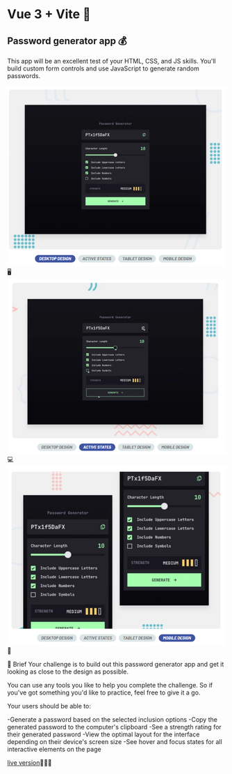 # Vue 3 + Vite 🚀
## Password generator app 💰

This app will be an excellent test of your HTML, CSS, and JS skills. You'll build custom form controls and use JavaScript to generate random passwords.

![Design](desktop.png) 🖥️
![Design](activestates.png) 💻
![Design](mobiledesign.png) 📱

📝 Brief
Your challenge is to build out this password generator app and get it looking as close to the design as possible.

You can use any tools you like to help you complete the challenge. So if you've got something you'd like to practice, feel free to give it a go.

Your users should be able to:

-Generate a password based on the selected inclusion options
-Copy the generated password to the computer's clipboard
-See a strength rating for their generated password
-View the optimal layout for the interface depending on their device's screen size
-See hover and focus states for all interactive elements on the page

[live version](https://github.com/Yonerfy/password-generator)👨🏾‍💻
